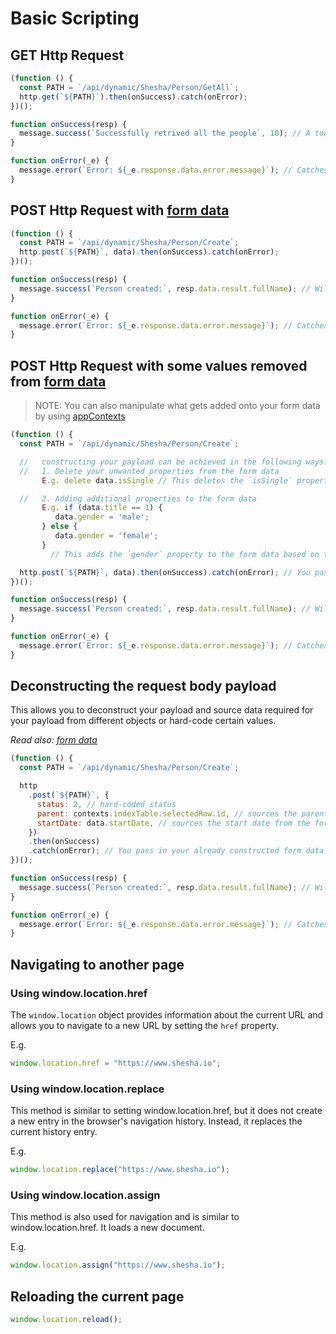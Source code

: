 # Basic Scripting

## GET Http Request

```javascript
(function () {
  const PATH = `/api/dynamic/Shesha/Person/GetAll`;
  http.get(`${PATH}`).then(onSuccess).catch(onError);
})();

function onSuccess(resp) {
  message.success(`Successfully retrived all the people`, 10); // A toast message indicating success of API call
}

function onError(_e) {
  message.error(`Error: ${_e.response.data.error.message}`); // Catches the error message from the backend and displays in a `toast` message popup
}
```

## POST Http Request with [form data](/docs/front-end-basics/configured-views/data-types/shesha-objects/data.md)

```javascript
(function () {
  const PATH = `/api/dynamic/Shesha/Person/Create`;
  http.post(`${PATH}`, data).then(onSuccess).catch(onError);
})();

function onSuccess(resp) {
  message.success(`Person created:`, resp.data.result.fullName); // Will display the full name of the person created.
}

function onError(_e) {
  message.error(`Error: ${_e.response.data.error.message}`); // Catches the error message from the backend and displays in a `toast` message popup
}
```

## POST Http Request with some values removed from [form data](/docs/front-end-basics/configured-views/data-types/shesha-objects/data)

> NOTE: You can also manipulate what gets added onto your form data by using [appContexts](/docs/front-end-basics/configured-views/data-types/shesha-objects/app-context)

```javascript
(function () {
  const PATH = `/api/dynamic/Shesha/Person/Create`;

  //   constructing your payload can be achieved in the following ways:
  //   1. Delete your unwanted properties from the form data
       E.g. delete data.isSingle // This deletes the `isSingle` property from the form data if it was just used as a form of manipulating the data entry.

  //   2. Adding additional properties to the form data
       E.g. if (data.title == 1) {
          data.gender = 'male';
       } else {
          data.gender = 'female';
       }
         // This adds the `gender` property to the form data based on the value of `data.title`

  http.post(`${PATH}`, data).then(onSuccess).catch(onError); // You pass in your already constructed form data object as the request body
})();

function onSuccess(resp) {
  message.success(`Person created:`, resp.data.result.fullName); // Will display the full name of the person created.
}

function onError(_e) {
  message.error(`Error: ${_e.response.data.error.message}`); // Catches the error message from the backend and displays in a `toast` message popup
}
```

## Deconstructing the request body payload

This allows you to deconstruct your payload and source data required for your payload from different objects or hard-code certain values.

_Read also: [form data](/docs/front-end-basics/configured-views/data-types/shesha-objects/selectedRow)_

```javascript
(function () {
  const PATH = `/api/dynamic/Shesha/Person/Create`;

  http
    .post(`${PATH}`, {
      status: 2, // hard-coded status
      parent: contexts.indexTable.selectedRow.id, // sources the parent from the selected row value
      startDate: data.startDate, // sources the start date from the form data
    })
    .then(onSuccess)
    .catch(onError); // You pass in your already constructed form data object as the request body
})();

function onSuccess(resp) {
  message.success(`Person created:`, resp.data.result.fullName); // Will display the full name of the person created.
}

function onError(_e) {
  message.error(`Error: ${_e.response.data.error.message}`); // Catches the error message from the backend and displays in a `toast` message popup
}
```

## Navigating to another page

### Using window.location.href

The `window.location` object provides information about the current URL and allows you to navigate to a new URL by setting the `href` property.

E.g.

```javascript
window.location.href = "https://www.shesha.io";
```

### Using window.location.replace

This method is similar to setting window.location.href, but it does not create a new entry in the browser's navigation history. Instead, it replaces the current history entry.

E.g.

```javascript
window.location.replace("https://www.shesha.io");
```

### Using window.location.assign

This method is also used for navigation and is similar to window.location.href. It loads a new document.

E.g.

```javascript
window.location.assign("https://www.shesha.io");
```

## Reloading the current page

```javascript
window.location.reload();
```
